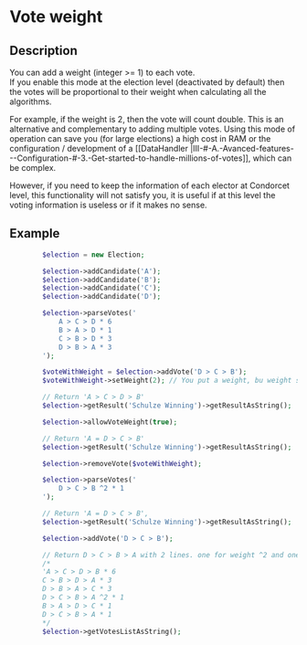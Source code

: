 # Vote weight

## Description

You can add a weight (integer >= 1) to each vote.  
If you enable this mode at the election level (deactivated by default) then the votes will be proportional to their weight when calculating all the algorithms.   

For example, if the weight is 2, then the vote will count double. This is an alternative and complementary to adding multiple votes. Using this mode of operation can save you (for large elections) a high cost in RAM or the configuration / development of a [[DataHandler |III-#-A.-Avanced-features---Configuration-#-3.-Get-started-to-handle-millions-of-votes]], which can be complex.  

However, if you need to keep the information of each elector at Condorcet level, this functionality will not satisfy you, it is useful if at this level the voting information is useless or if it makes no sense.

## Example

```php
        $election = new Election;

        $election->addCandidate('A');
        $election->addCandidate('B');
        $election->addCandidate('C');
        $election->addCandidate('D');

        $election->parseVotes('
            A > C > D * 6
            B > A > D * 1
            C > B > D * 3
            D > B > A * 3
        ');

        $voteWithWeight = $election->addVote('D > C > B');
        $voteWithWeight->setWeight(2); // You put a weight, bu weight still no allow at election level.

        // Return 'A > C > D > B'
        $election->getResult('Schulze Winning')->getResultAsString();

        $election->allowVoteWeight(true);

        // Return 'A = D > C > B'
        $election->getResult('Schulze Winning')->getResultAsString();

        $election->removeVote($voteWithWeight);

        $election->parseVotes('
            D > C > B ^2 * 1
        ');

        // Return 'A = D > C > B',
        $election->getResult('Schulze Winning')->getResultAsString();

        $election->addVote('D > C > B');

        // Return D > C > B > A with 2 lines. one for weight ^2 and one for force ^1
        /*
        'A > C > D > B * 6
        C > B > D > A * 3
        D > B > A > C * 3
        D > C > B > A ^2 * 1
        B > A > D > C * 1
        D > C > B > A * 1
        */
        $election->getVotesListAsString();
```
